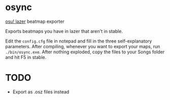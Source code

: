 # osync

[osu! lazer](https://www.github.com/ppy/osu) beatmap exporter

Exports beatmaps you have in lazer that aren't in stable.

Edit the `config.cfg` file in notepad and fill in the three self-explanatory parameters. After compiling, whenever you want to export your maps, run `./bin/osync.exe`. After nothing exploded, copy the files to your Songs folder and hit F5 in stable.

# TODO

- Export as .osz files instead
